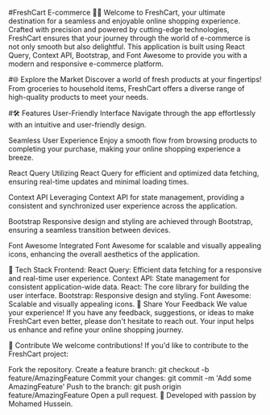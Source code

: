 #FreshCart E-commerce 🛒🌿
Welcome to FreshCart, your ultimate destination for a seamless and enjoyable online shopping experience. Crafted with precision and powered by cutting-edge technologies, FreshCart ensures that your journey through the world of e-commerce is not only smooth but also delightful. This application is built using React Query, Context API, Bootstrap, and Font Awesome to provide you with a modern and responsive e-commerce platform.

#🌐 Explore the Market
Discover a world of fresh products at your fingertips! From groceries to household items, FreshCart offers a diverse range of high-quality products to meet your needs.

#🛠️ Features
User-Friendly Interface
Navigate through the app effortlessly with an intuitive and user-friendly design.

Seamless User Experience
Enjoy a smooth flow from browsing products to completing your purchase, making your online shopping experience a breeze.

React Query
Utilizing React Query for efficient and optimized data fetching, ensuring real-time updates and minimal loading times.

Context API
Leveraging Context API for state management, providing a consistent and synchronized user experience across the application.

Bootstrap
Responsive design and styling are achieved through Bootstrap, ensuring a seamless transition between devices.

Font Awesome
Integrated Font Awesome for scalable and visually appealing icons, enhancing the overall aesthetics of the application.

🔧 Tech Stack
Frontend:
React Query: Efficient data fetching for a responsive and real-time user experience.
Context API: State management for consistent application-wide data.
React: The core library for building the user interface.
Bootstrap: Responsive design and styling.
Font Awesome: Scalable and visually appealing icons.
💬 Share Your Feedback
We value your experience! If you have any feedback, suggestions, or ideas to make FreshCart even better, please don't hesitate to reach out. Your input helps us enhance and refine your online shopping journey.

🤝 Contribute
We welcome contributions! If you'd like to contribute to the FreshCart project:

Fork the repository.
Create a feature branch: git checkout -b feature/AmazingFeature
Commit your changes: git commit -m 'Add some AmazingFeature'
Push to the branch: git push origin feature/AmazingFeature
Open a pull request.
🚀 Developed with passion by Mohamed Hussein.
